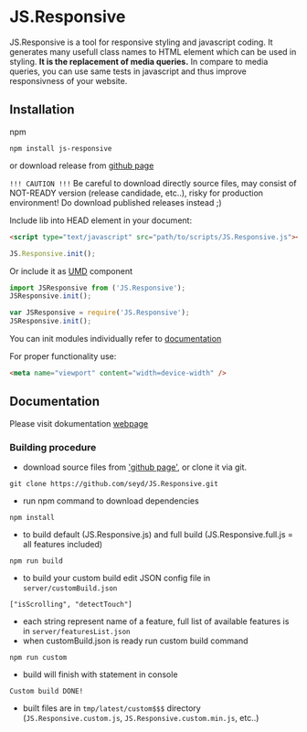 # JS.Responsive

JS.Responsive is a tool for responsive styling and javascript coding. It generates many usefull class names to HTML element which can be used in styling. **It is the replacement of media queries.** In compare to media queries, you can use same tests in javascript and thus improve responsivness of your website.

## Installation

npm

```
npm install js-responsive
```

or download release from [github page](https://github.com/seyd/JS.Responsive/releases)

`!!! CAUTION !!!` Be careful to download directly source files, may consist of NOT-READY version (release candidade, etc..), risky for production environment! Do download published releases instead ;)


Include lib into HEAD element in your document:

```html
<script type="text/javascript" src="path/to/scripts/JS.Responsive.js"></script>
```
```javascript
JS.Responsive.init();
```

Or include it as [UMD](http://davidbcalhoun.com/2014/what-is-amd-commonjs-and-umd/#umd-universal-module-definition) component
```javascript
import JSResponsive from ('JS.Responsive');
JSResponsive.init();
```
```javascript
var JSResponsive = require('JS.Responsive');
JSResponsive.init();
```

You can init modules individually refer to [documentation](https://jsresponsive.wezeo.com/documentation/JS.Responsive/#.init)

For proper functionality use:

```html
<meta name="viewport" content="width=device-width" />
 ```


## Documentation

Please visit dokumentation [webpage](https://jsresponsive.wezeo.com/documentation/)

### Building procedure
- download source files from ['github page'](https://github.com/seyd/JS.Responsive/archive/master.zip), or clone it via git.
```
git clone https://github.com/seyd/JS.Responsive.git
```
- run npm command to download dependencies
```
npm install
```
- to build default (JS.Responsive.js) and full build (JS.Responsive.full.js = all features included)
```
npm run build
```
- to build your custom build edit JSON config file in `server/customBuild.json`
```
["isScrolling", "detectTouch"]
```
- each string represent name of a feature, full list of available features is in `server/featuresList.json`
- when customBuild.json is ready run custom build command
```
npm run custom
```
- build will finish with statement in console
```
Custom build DONE!
```
- built files are in `tmp/latest/custom$$$` directory (`JS.Responsive.custom.js`, `JS.Responsive.custom.min.js`, etc..)
